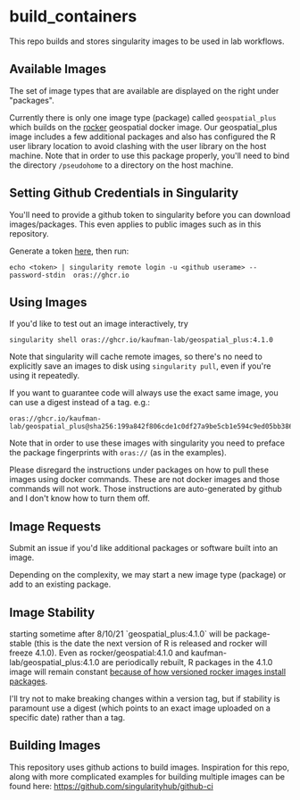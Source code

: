 # build_containers

This repo builds and stores singularity images to be used in lab workflows.

## Available Images

The set of image types that are available are displayed on the right under "packages".

Currently there is only one image type (package) called `geospatial_plus` which builds on the [rocker](https://github.com/rocker-org/rocker-versioned2) geospatial docker image. Our geospatial_plus image includes a few additional packages and also has configured the R user library location to avoid clashing with the user library on the host machine. Note that in order to use this package properly, you'll need to bind the directory `/pseudohome` to a directory on the host machine.

## Setting Github Credentials in Singularity

You'll need to provide a github token to singularity before you can download images/packages. This even applies to public images such as in this repository.

Generate a token [here](here), then run:

```
echo <token> | singularity remote login -u <github userame> --password-stdin  oras://ghcr.io
```

## Using Images

If you'd like to test out an image interactively, try

    singularity shell oras://ghcr.io/kaufman-lab/geospatial_plus:4.1.0

Note that singularity will cache remote images, so there's no need to explicitly save an images to disk using `singularity pull`, even if you're using it repeatedly.

If you want to guarantee code will always use the exact same image, you can use a digest instead of a tag. e.g.:

    oras://ghcr.io/kaufman-lab/geospatial_plus@sha256:199a842f806cde1c0df27a9be5cb1e594c9ed05bb3866db851bc0815e6630497

Note that in order to use these images with singularity you need to preface the package fingerprints with `oras://` (as in the examples).

Please disregard the instructions under packages on how to pull these images using docker commands. These are not docker images and those commands will not work. Those instructions are auto-generated by github and I don't know how to turn them off.

## Image Requests

Submit an issue if you'd like additional packages or software built into an image.

Depending on the complexity, we may start a new image type (package) or add to an existing package.

## Image Stability

starting sometime after 8/10/21 \`geospatial_plus:4.1.0\` will be package-stable (this is the date the next version of R is released and rocker will freeze 4.1.0). Even as rocker/geospatial:4.1.0 and kaufman-lab/geospatial_plus:4.1.0 are periodically rebuilt, R packages in the 4.1.0 image will remain constant [because of how versioned rocker images install packages](https://github.com/rocker-org/rocker-versioned2/issues/201).

I'll try not to make breaking changes within a version tag, but if stability is paramount use a digest (which points to an exact image uploaded on a specific date) rather than a tag.

## Building Images

This repository uses github actions to build images. Inspiration for this repo, along with more complicated examples for building multiple images can be found here: <https://github.com/singularityhub/github-ci>
